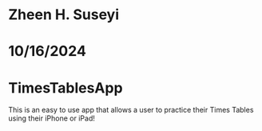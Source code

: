 # Zheen H. Suseyi
# 10/16/2024
# TimesTablesApp
This is an easy to use app that allows a user to practice their Times Tables using their iPhone or iPad! 

